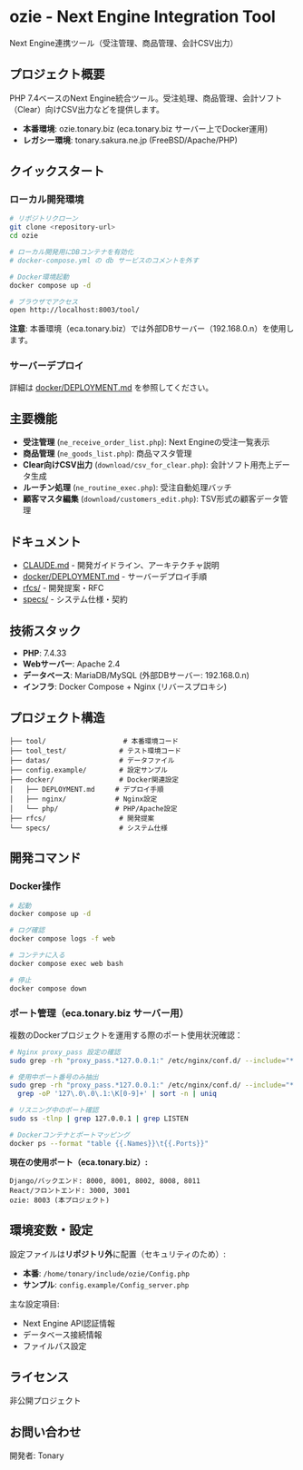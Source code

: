 # ozie - Next Engine Integration Tool

Next Engine連携ツール（受注管理、商品管理、会計CSV出力）

## プロジェクト概要

PHP 7.4ベースのNext Engine統合ツール。受注処理、商品管理、会計ソフト（Clear）向けCSV出力などを提供します。

- **本番環境**: ozie.tonary.biz (eca.tonary.biz サーバー上でDocker運用)
- **レガシー環境**: tonary.sakura.ne.jp (FreeBSD/Apache/PHP)

## クイックスタート

### ローカル開発環境

```bash
# リポジトリクローン
git clone <repository-url>
cd ozie

# ローカル開発用にDBコンテナを有効化
# docker-compose.yml の db サービスのコメントを外す

# Docker環境起動
docker compose up -d

# ブラウザでアクセス
open http://localhost:8003/tool/
```

**注意**: 本番環境（eca.tonary.biz）では外部DBサーバー（192.168.0.n）を使用します。

### サーバーデプロイ

詳細は [docker/DEPLOYMENT.md](docker/DEPLOYMENT.md) を参照してください。

## 主要機能

- **受注管理** (`ne_receive_order_list.php`): Next Engineの受注一覧表示
- **商品管理** (`ne_goods_list.php`): 商品マスタ管理
- **Clear向けCSV出力** (`download/csv_for_clear.php`): 会計ソフト用売上データ生成
- **ルーチン処理** (`ne_routine_exec.php`): 受注自動処理バッチ
- **顧客マスタ編集** (`download/customers_edit.php`): TSV形式の顧客データ管理

## ドキュメント

- [CLAUDE.md](CLAUDE.md) - 開発ガイドライン、アーキテクチャ説明
- [docker/DEPLOYMENT.md](docker/DEPLOYMENT.md) - サーバーデプロイ手順
- [rfcs/](rfcs/) - 開発提案・RFC
- [specs/](specs/) - システム仕様・契約

## 技術スタック

- **PHP**: 7.4.33
- **Webサーバー**: Apache 2.4
- **データベース**: MariaDB/MySQL (外部DBサーバー: 192.168.0.n)
- **インフラ**: Docker Compose + Nginx (リバースプロキシ)

## プロジェクト構造

```
├── tool/                   # 本番環境コード
├── tool_test/             # テスト環境コード
├── datas/                 # データファイル
├── config.example/        # 設定サンプル
├── docker/                # Docker関連設定
│   ├── DEPLOYMENT.md     # デプロイ手順
│   ├── nginx/            # Nginx設定
│   └── php/              # PHP/Apache設定
├── rfcs/                  # 開発提案
└── specs/                 # システム仕様
```

## 開発コマンド

### Docker操作

```bash
# 起動
docker compose up -d

# ログ確認
docker compose logs -f web

# コンテナに入る
docker compose exec web bash

# 停止
docker compose down
```

### ポート管理（eca.tonary.biz サーバー用）

複数のDockerプロジェクトを運用する際のポート使用状況確認：

```bash
# Nginx proxy_pass 設定の確認
sudo grep -rh "proxy_pass.*127.0.0.1:" /etc/nginx/conf.d/ --include="*.conf" | sort

# 使用中ポート番号のみ抽出
sudo grep -rh "proxy_pass.*127.0.0.1:" /etc/nginx/conf.d/ --include="*.conf" | \
  grep -oP '127\.0\.0\.1:\K[0-9]+' | sort -n | uniq

# リスニング中のポート確認
sudo ss -tlnp | grep 127.0.0.1 | grep LISTEN

# Dockerコンテナとポートマッピング
docker ps --format "table {{.Names}}\t{{.Ports}}"
```

**現在の使用ポート（eca.tonary.biz）:**
```
Django/バックエンド: 8000, 8001, 8002, 8008, 8011
React/フロントエンド: 3000, 3001
ozie: 8003 (本プロジェクト)
```

## 環境変数・設定

設定ファイルは**リポジトリ外**に配置（セキュリティのため）:

- **本番**: `/home/tonary/include/ozie/Config.php`
- **サンプル**: `config.example/Config_server.php`

主な設定項目:
- Next Engine API認証情報
- データベース接続情報
- ファイルパス設定

## ライセンス

非公開プロジェクト

## お問い合わせ

開発者: Tonary
